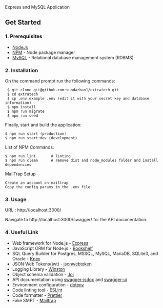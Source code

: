 Express and MySQL Application

## Get Started

### 1. Prerequisites

- [NodeJs](https://nodejs.org/en/)
- [NPM](https://npmjs.org/) - Node package manager
- [MySQL](https://www.mysql.com/downloads/) - Relational database management system (RDBMS)

### 2. Installation

On the command prompt run the following commands:

``` 
 $ git clone git@github.com:sundarban1/extratech.git
 $ cd extratech
 $ cp .env.example .env (edit it with your secret key and database information)
 $ npm install
 $ npm run migrate
 $ npm run seed
 ```
 Finally, start and build the application:
 
 ```
 $ npm run start (production)
 $ npm run start:dev (development)
```

List of NPM Commands:
 
  ```
  $ npm run lint       # linting
  $ npm run clean      # remove dist and node_modules folder and install dependencies
 ```

MailTrap Setup

  ```
  Create an account on mailtrap
  Copy the config params in the .env file
  ```

### 3. Usage

URL : http://localhost:3000/

Navigate to http://localhost:3000/swagger/ for the API documentation.

### 4. Useful Link
- Web framework for Node.js - [Express](http://expressjs.com/)
- JavaScript ORM  for Node.js - [Bookshelf](http://bookshelfjs.org/)
- SQL Query Builder for Postgres, MSSQL, MySQL, MariaDB, SQLite3, and Oracle - [Knex](http://knexjs.org/)
- JSON Web Tokens(jwt) - [jsonwebtoken](https://www.npmjs.com/package/jsonwebtoken)
- Logging Library - [Winston](https://www.npmjs.com/package/winston)
- Object schema validation  - [Joi](https://www.npmjs.com/package/joi)
- API documentation using [swagger-jsdoc](https://www.npmjs.com/package/swagger-jsdoc) and [swagger-ui](https://www.npmjs.com/package/swagger-ui)
- Environment configuration - [dotenv](https://www.npmjs.com/package/dotenv)
- Code linting tool - [ESLint](http://eslint.org/)
- Code formatter - [Prettier](https://www.npmjs.com/package/prettier)
- Fake SMPT - [Mailtrap](https://mailtrap.io/r)
